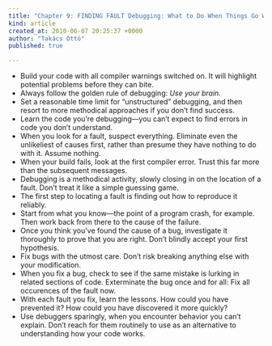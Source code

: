 ```yaml
---
title: "Chapter 9: FINDING FAULT Debugging: What to Do When Things Go Wrong"
kind: article
created_at: 2010-06-07 20:25:37 +0000
author: "Takács Ottó"
published: true

---
```

<ul>
    <li>Build your code with all compiler warnings switched on. It will highlight potential problems before they can bite.</li>
    <li>Always follow the golden rule of debugging: <em>Use your brain.</em></li>
    <li>Set a reasonable time limit for &ldquo;unstructured&rdquo; debugging, and then resort to more methodical approaches if you don&rsquo;t find success.</li>
    <li>Learn the code you&rsquo;re debugging&mdash;you can&rsquo;t expect to find errors in code you don&rsquo;t understand.</li>
    <li>When you look for a fault, suspect everything. Eliminate even the unlikeliest of causes first, rather than presume they have nothing to do with it. Assume nothing.</li>
    <li>When your build fails, look at the first compiler error. Trust this far more than the subsequent messages.</li>
    <li>Debugging is a methodical activity, slowly closing in on the location of a fault. Don&rsquo;t treat it like a simple guessing game.</li>
    <li>The first step to locating a fault is finding out how to reproduce it reliably.</li>
    <li>Start from what you know&mdash;the point of a program crash, for example. Then work back from there to the cause of the failure.</li>
    <li>Once you think you&rsquo;ve found the cause of a bug, investigate it thoroughly to prove that you are right. Don&rsquo;t blindly accept your first hypothesis.</li>
    <li>Fix bugs with the utmost care. Don&rsquo;t risk breaking anything else with your modification.</li>
    <li>When you fix a bug, check to see if the same mistake is lurking in related sections of code. Exterminate the bug once and for all: Fix all occurences of the fault now.</li>
    <li>With each fault you fix, learn the lessons. How could you have prevented it? How could you have discovered it more quickly?</li>
    <li>Use debuggers sparingly, when you encounter behavior you can&rsquo;t explain. Don&rsquo;t reach for them routinely to use as an alternative to understanding how your code works.</li>
</ul>


<div class='old-comments'></div>